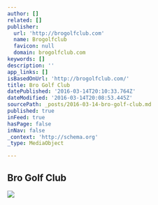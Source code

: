 ```yaml
---
author: []
related: []
publisher:
  url: 'http://brogolfclub.com'
  name: Brogolfclub
  favicon: null
  domain: brogolfclub.com
keywords: []
description: ''
app_links: []
isBasedOnUrl: 'http://brogolfclub.com/'
title: Bro Golf Club
datePublished: '2016-03-14T20:10:33.764Z'
dateModified: '2016-03-14T20:08:53.445Z'
sourcePath: _posts/2016-03-14-bro-golf-club.md
published: true
inFeed: true
hasPage: false
inNav: false
_context: 'http://schema.org'
_type: MediaObject

---
```

<article style=""><h1>Bro Golf Club</h1><img src="http://brogolfclub.com/NinnisRyderCup.jpg" /></article>